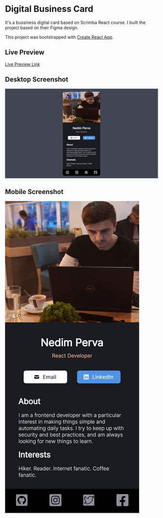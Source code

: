 # Digital Business Card

It's a bussiness digital card based on Scrimba React course. I built the project based on their Figma design.

This project was bootstrapped with [Create React App](https://github.com/facebook/create-react-app).

## Live Preview
[Live Preview Link](https://github.com/)
## Desktop Screenshot
![Desktop Screenshot](./src/images/app-preview/desktop.png)

## Mobile Screenshot
![Mobile Screenshot](./src/images/app-preview/mobile.png)

